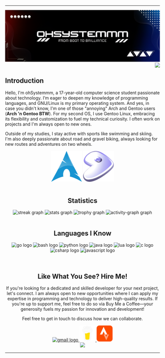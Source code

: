 
---
<div align='center'>
	<img src='assets/ohSystemmm.png'/>
</div>
<img align="right" src="https://visitor-badge.laobi.icu/badge?page_id=ohSystemmm.ohSystemmm&left_color=grey&right_color=darkgrey&left_text=Visitors"  />
<br>


<div align="left">
	<h2>Introduction</h2>
</div>
<p align="left">Hello, I'm ohSystemmm, a 17-year-old computer science student passionate about technology. I’m eager to deepen my knowledge of programming languages, and GNU/Linux is my primary operating system. And yes, in case you didn't know, I'm one of those "annoying" Arch and Gentoo users (<strong>Arch 'n Gentoo BTW</strong>). For my second OS, I use Gentoo Linux, embracing its flexibility and customization to fuel my technical curiosity. I often work on projects and I'm always open to new ones. </p>
<p>Outside of my studies, I stay active with sports like swimming and skiing. I'm also deeply passionate about road and gravel biking, always looking for new routes and adventures on two wheels.</p>

<div align="center">
	<img src="assets/ArchLinux.png" alt="Arch Linux Logo" width="100" height="100" />	
	<img src="assets/GentooLinux.png" alt="Gentoo Linux Logo" width="100" height="100" />
</div>

<br>

<div align="center">
	<h2>Statistics</h2>
</div>

<div align="center">
  <img src="https://streak-stats.demolab.com?user=ohSystemmm&locale=en&mode=daily&theme=rose_pine&hide_border=true&border_radius=5&date_format=n/j%5B/Y%5D&order=3" height="150" alt="streak graph"  />
  <img src="https://github-readme-stats.vercel.app/api?username=ohSystemmm&hide_title=false&hide_rank=false&show_icons=true&include_all_commits=true&count_private=true&disable_animations=false&theme=rose_pine&locale=en&hide_border=true&order=1" height="150" alt="stats graph"  />
  <img src="https://github-profile-trophy.vercel.app?username=ohSystemmm&theme=tokyonight&column=-1&row=1&margin-w=8&margin-h=8&no-bg=true&no-frame=true&order=4" height="150" alt="trophy graph"  />
  <img src="https://github-readme-activity-graph.vercel.app/graph?username=ohSystemmm&radius=16&theme=elegant&area=true&order=5&hide_border=true" height="300" alt="activity-graph graph"  />
</div>
<br>

<div align="center">
	<h2>Languages I Know</h2>
</div>
<div align="center">
  <img src="https://skillicons.dev/icons?i=go" height="40" alt="go logo"  />
  <img src="https://skillicons.dev/icons?i=bash" height="40" alt="bash logo"  />
  <img src="https://skillicons.dev/icons?i=py" height="40" alt="python logo"  />
  <img src="https://skillicons.dev/icons?i=java" height="40" alt="java logo" />
  <img src="https://skillicons.dev/icons?i=lua" height="40" alt="lua logo"  />
  <img src="https://skillicons.dev/icons?i=c" height="40" alt="c logo"  />
  <img src="https://skillicons.dev/icons?i=cs" height="40" alt="csharp logo"  />
  <img src="https://skillicons.dev/icons?i=js" height="40" alt="javascript logo"  />
</div>
<br>
<br>
<div align="center">
	<h2>Like What You See? Hire Me!</h2>
</div>
<p align="center">If you're looking for a dedicated and skilled developer for your next project, let's connect. I am always open to new opportunities where I can apply my expertise in programming and technology to deliver high-quality results. If you're up to support me, feel free to do so via Buy Me a Coffee—your generosity fuels my passion for innovation and development!</p>
<p align="center"> Feel free to get in touch to discuss how we can collaborate.</p>
<div align="center">
   <a href="https://mail.google.com/mail/u/ohSystemmm@gmail.com" target="_blank">
    <img src="https://raw.githubusercontent.com/maurodesouza/profile-readme-generator/master/src/assets/icons/social/gmail/default.svg" width="52" height="52" alt="gmail logo" />
  </a>    
  <a href="https://buymeacoffee.com/ohsystemmm" target="_blank">
<img src="assets/BuyMeACoffeeLight.png" width="52" height="52" alt="buymeacoffee" />
  </a>
  <a href="https://www.strava.com/athletes/169654859" target="_blank">
  <img src="assets/Strava.png" width="52" height="52" alt="strava" />
  </a>
</div>


<div align="center">
  <img src="https://readme-typing-svg.herokuapp.com/?font=Righteous&size=50&center=true&vCenter=true&width=1600&height=70&duration=5000&lines=Bye+and+thank+you+for+visiting!" />
</div>

---


